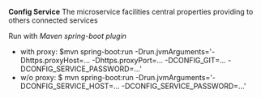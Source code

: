**Config Service**
The microservice facilities central properties providing to others connected services 

Run with *Maven spring-boot plugin*
- with proxy: $mvn spring-boot:run -Drun.jvmArguments='-Dhttps.proxyHost=... -Dhttps.proxyPort=... -DCONFIG_GIT=... -DCONFIG_SERVICE_PASSWORD=...'
- w/o proxy: $ mvn spring-boot:run -Drun.jvmArguments='-DCONFIG_SERVICE_HOST=... -DCONFIG_SERVICE_PASSWORD=...'

